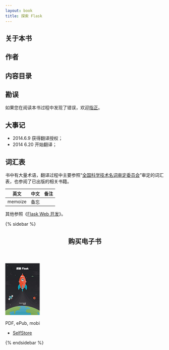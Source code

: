 ```yaml
---
layout: book
title: 探索 Flask
---
```


## 关于本书


## 作者


## 内容目录

## 勘误

如果您在阅读本书过程中发现了错误，欢迎[指正]()。

## 大事记

- 2014.6.9 获得翻译授权；
- 2014 6.20 开始翻译；

## 词汇表

书中有大量术语，翻译过程中主要参照“[全国科学技术名词审定委员会](http://www.term.gov.cn/)”审定的词汇表，也参阅了已出版的相关书籍。

| 英文 | 中文 | 备注 |
|------|------|------|
| memoize | 备忘 | |

其他参照《[Flask Web 开发](/books/flask-web-development.html)》。

{% sidebar %}
<aside id="purchase" class="box">
    <header class="box-top">
        <h1 class="aside-title">购买电子书</h1>
    </header>
    <div class="box-inner">
        <p><a href="https://selfstore.io/products/83" title="购买电子书"><img src="/assets/images/explore-flask.jpg" alt="探索 Flask 封面" /></a></p>
        <p>PDF, ePub, mobi</p>
        <ul>
            <li><a href="https://selfstore.io/products/83" title="购买电子书">SelfStore</a></li>
        </ul>
    </div>
</aside>
{% endsidebar %}
